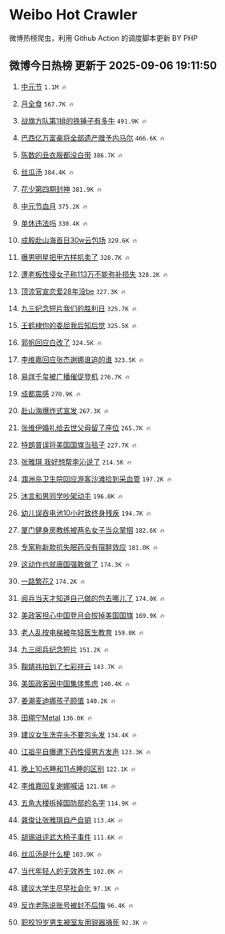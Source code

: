 # Weibo Hot Crawler 



微博热榜爬虫，利用 Github Action 的调度脚本更新 BY PHP 


## 微博今日热榜 更新于 2025-09-06 19:11:50 
1. [中元节](https://s.weibo.com/weibo?q=%E4%B8%AD%E5%85%83%E8%8A%82&t=31&band_rank=1&Refer=top) `1.1M 🔥` 

1. [月全食](https://s.weibo.com/weibo?q=%E6%9C%88%E5%85%A8%E9%A3%9F&t=31&band_rank=2&Refer=top) `567.7K 🔥` 

1. [战旗方队第1排的铁锤子有多牛](https://s.weibo.com/weibo?q=%23%E6%88%98%E6%97%97%E6%96%B9%E9%98%9F%E7%AC%AC1%E6%8E%92%E7%9A%84%E9%93%81%E9%94%A4%E5%AD%90%E6%9C%89%E5%A4%9A%E7%89%9B%23&t=31&band_rank=3&Refer=top) `491.9K 🔥` 

1. [巴西亿万富豪将全部遗产赠予内马尔](https://s.weibo.com/weibo?q=%23%E5%B7%B4%E8%A5%BF%E4%BA%BF%E4%B8%87%E5%AF%8C%E8%B1%AA%E5%B0%86%E5%85%A8%E9%83%A8%E9%81%97%E4%BA%A7%E8%B5%A0%E4%BA%88%E5%86%85%E9%A9%AC%E5%B0%94%23&t=31&band_rank=4&Refer=top) `466.6K 🔥` 

1. [陈数的丑衣服都没白带](https://s.weibo.com/weibo?q=%E9%99%88%E6%95%B0%E7%9A%84%E4%B8%91%E8%A1%A3%E6%9C%8D%E9%83%BD%E6%B2%A1%E7%99%BD%E5%B8%A6&t=31&band_rank=5&Refer=top) `386.7K 🔥` 

1. [丝瓜汤](https://s.weibo.com/weibo?q=%E4%B8%9D%E7%93%9C%E6%B1%A4&t=31&band_rank=6&Refer=top) `384.4K 🔥` 

1. [花少第四期封神](https://s.weibo.com/weibo?q=%E8%8A%B1%E5%B0%91%E7%AC%AC%E5%9B%9B%E6%9C%9F%E5%B0%81%E7%A5%9E&t=31&band_rank=7&Refer=top) `381.9K 🔥` 

1. [中元节血月](https://s.weibo.com/weibo?q=%23%E4%B8%AD%E5%85%83%E8%8A%82%E8%A1%80%E6%9C%88%23&t=31&band_rank=8&Refer=top) `375.2K 🔥` 

1. [单休违法吗](https://s.weibo.com/weibo?q=%23%E5%8D%95%E4%BC%91%E8%BF%9D%E6%B3%95%E5%90%97%23&t=31&band_rank=9&Refer=top) `330.4K 🔥` 

1. [成毅赴山海首日30w云包场](https://s.weibo.com/weibo?q=%23%E6%88%90%E6%AF%85%E8%B5%B4%E5%B1%B1%E6%B5%B7%E9%A6%96%E6%97%A530w%E4%BA%91%E5%8C%85%E5%9C%BA%23&t=31&band_rank=10&Refer=top) `329.6K 🔥` 

1. [曝男明星把甲方样机卖了](https://s.weibo.com/weibo?q=%E6%9B%9D%E7%94%B7%E6%98%8E%E6%98%9F%E6%8A%8A%E7%94%B2%E6%96%B9%E6%A0%B7%E6%9C%BA%E5%8D%96%E4%BA%86&t=31&band_rank=11&Refer=top) `328.7K 🔥` 

1. [遭老板性侵女子称113万不能弥补损失](https://s.weibo.com/weibo?q=%23%E9%81%AD%E8%80%81%E6%9D%BF%E6%80%A7%E4%BE%B5%E5%A5%B3%E5%AD%90%E7%A7%B0113%E4%B8%87%E4%B8%8D%E8%83%BD%E5%BC%A5%E8%A1%A5%E6%8D%9F%E5%A4%B1%23&t=31&band_rank=12&Refer=top) `328.2K 🔥` 

1. [顶流官宣恋爱28年没be](https://s.weibo.com/weibo?q=%E9%A1%B6%E6%B5%81%E5%AE%98%E5%AE%A3%E6%81%8B%E7%88%B128%E5%B9%B4%E6%B2%A1be&t=31&band_rank=13&Refer=top) `327.3K 🔥` 

1. [九三纪念短片我们的胜利日](https://s.weibo.com/weibo?q=%23%E4%B9%9D%E4%B8%89%E7%BA%AA%E5%BF%B5%E7%9F%AD%E7%89%87%E6%88%91%E4%BB%AC%E7%9A%84%E8%83%9C%E5%88%A9%E6%97%A5%23&t=31&band_rank=14&Refer=top) `325.7K 🔥` 

1. [王鹤棣你的委屈我后知后觉](https://s.weibo.com/weibo?q=%E7%8E%8B%E9%B9%A4%E6%A3%A3%E4%BD%A0%E7%9A%84%E5%A7%94%E5%B1%88%E6%88%91%E5%90%8E%E7%9F%A5%E5%90%8E%E8%A7%89&t=31&band_rank=15&Refer=top) `325.5K 🔥` 

1. [郭帆回应白改了](https://s.weibo.com/weibo?q=%23%E9%83%AD%E5%B8%86%E5%9B%9E%E5%BA%94%E7%99%BD%E6%94%B9%E4%BA%86%23&t=31&band_rank=16&Refer=top) `324.5K 🔥` 

1. [李维嘉回应张杰谢娜谁追的谁](https://s.weibo.com/weibo?q=%23%E6%9D%8E%E7%BB%B4%E5%98%89%E5%9B%9E%E5%BA%94%E5%BC%A0%E6%9D%B0%E8%B0%A2%E5%A8%9C%E8%B0%81%E8%BF%BD%E7%9A%84%E8%B0%81%23&t=31&band_rank=17&Refer=top) `323.5K 🔥` 

1. [易烊千玺被广播催促登机](https://s.weibo.com/weibo?q=%E6%98%93%E7%83%8A%E5%8D%83%E7%8E%BA%E8%A2%AB%E5%B9%BF%E6%92%AD%E5%82%AC%E4%BF%83%E7%99%BB%E6%9C%BA&t=31&band_rank=18&Refer=top) `276.7K 🔥` 

1. [成都震感](https://s.weibo.com/weibo?q=%23%E6%88%90%E9%83%BD%E9%9C%87%E6%84%9F%23&t=31&band_rank=19&Refer=top) `270.9K 🔥` 

1. [赴山海爆炸式宣发](https://s.weibo.com/weibo?q=%23%E8%B5%B4%E5%B1%B1%E6%B5%B7%E7%88%86%E7%82%B8%E5%BC%8F%E5%AE%A3%E5%8F%91%23&t=31&band_rank=20&Refer=top) `267.3K 🔥` 

1. [张维伊婚礼给去世父母留了座位](https://s.weibo.com/weibo?q=%E5%BC%A0%E7%BB%B4%E4%BC%8A%E5%A9%9A%E7%A4%BC%E7%BB%99%E5%8E%BB%E4%B8%96%E7%88%B6%E6%AF%8D%E7%95%99%E4%BA%86%E5%BA%A7%E4%BD%8D&t=31&band_rank=21&Refer=top) `265.7K 🔥` 

1. [特朗普误将美国国旗当毯子](https://s.weibo.com/weibo?q=%23%E7%89%B9%E6%9C%97%E6%99%AE%E8%AF%AF%E5%B0%86%E7%BE%8E%E5%9B%BD%E5%9B%BD%E6%97%97%E5%BD%93%E6%AF%AF%E5%AD%90%23&t=31&band_rank=22&Refer=top) `227.7K 🔥` 

1. [张雅琪 我好想帮李沁说了](https://s.weibo.com/weibo?q=%E5%BC%A0%E9%9B%85%E7%90%AA%20%E6%88%91%E5%A5%BD%E6%83%B3%E5%B8%AE%E6%9D%8E%E6%B2%81%E8%AF%B4%E4%BA%86&t=31&band_rank=23&Refer=top) `214.5K 🔥` 

1. [涠洲岛卫生院回应游客沙滩捡到采血管](https://s.weibo.com/weibo?q=%23%E6%B6%A0%E6%B4%B2%E5%B2%9B%E5%8D%AB%E7%94%9F%E9%99%A2%E5%9B%9E%E5%BA%94%E6%B8%B8%E5%AE%A2%E6%B2%99%E6%BB%A9%E6%8D%A1%E5%88%B0%E9%87%87%E8%A1%80%E7%AE%A1%23&t=31&band_rank=24&Refer=top) `197.2K 🔥` 

1. [沐言和男同学吵架动手](https://s.weibo.com/weibo?q=%E6%B2%90%E8%A8%80%E5%92%8C%E7%94%B7%E5%90%8C%E5%AD%A6%E5%90%B5%E6%9E%B6%E5%8A%A8%E6%89%8B&t=31&band_rank=25&Refer=top) `196.0K 🔥` 

1. [幼儿误吞电池10小时致终身残疾](https://s.weibo.com/weibo?q=%23%E5%B9%BC%E5%84%BF%E8%AF%AF%E5%90%9E%E7%94%B5%E6%B1%A010%E5%B0%8F%E6%97%B6%E8%87%B4%E7%BB%88%E8%BA%AB%E6%AE%8B%E7%96%BE%23&t=31&band_rank=26&Refer=top) `194.7K 🔥` 

1. [厦门健身房教练被两名女子当众掌掴](https://s.weibo.com/weibo?q=%23%E5%8E%A6%E9%97%A8%E5%81%A5%E8%BA%AB%E6%88%BF%E6%95%99%E7%BB%83%E8%A2%AB%E4%B8%A4%E5%90%8D%E5%A5%B3%E5%AD%90%E5%BD%93%E4%BC%97%E6%8E%8C%E6%8E%B4%23&t=31&band_rank=27&Refer=top) `182.6K 🔥` 

1. [专家称新款抗失眠药没有宿醉效应](https://s.weibo.com/weibo?q=%23%E4%B8%93%E5%AE%B6%E7%A7%B0%E6%96%B0%E6%AC%BE%E6%8A%97%E5%A4%B1%E7%9C%A0%E8%8D%AF%E6%B2%A1%E6%9C%89%E5%AE%BF%E9%86%89%E6%95%88%E5%BA%94%23&t=31&band_rank=28&Refer=top) `181.0K 🔥` 

1. [这动作也就唐国强敢做了](https://s.weibo.com/weibo?q=%E8%BF%99%E5%8A%A8%E4%BD%9C%E4%B9%9F%E5%B0%B1%E5%94%90%E5%9B%BD%E5%BC%BA%E6%95%A2%E5%81%9A%E4%BA%86&t=31&band_rank=29&Refer=top) `174.3K 🔥` 

1. [一路繁花2](https://s.weibo.com/weibo?q=%23%E4%B8%80%E8%B7%AF%E7%B9%81%E8%8A%B12%23&t=31&band_rank=30&Refer=top) `174.2K 🔥` 

1. [阅兵当天才知道自己做的包去哪儿了](https://s.weibo.com/weibo?q=%23%E9%98%85%E5%85%B5%E5%BD%93%E5%A4%A9%E6%89%8D%E7%9F%A5%E9%81%93%E8%87%AA%E5%B7%B1%E5%81%9A%E7%9A%84%E5%8C%85%E5%8E%BB%E5%93%AA%E5%84%BF%E4%BA%86%23&t=31&band_rank=31&Refer=top) `174.0K 🔥` 

1. [美政客担心中国登月会拔掉美国国旗](https://s.weibo.com/weibo?q=%23%E7%BE%8E%E6%94%BF%E5%AE%A2%E6%8B%85%E5%BF%83%E4%B8%AD%E5%9B%BD%E7%99%BB%E6%9C%88%E4%BC%9A%E6%8B%94%E6%8E%89%E7%BE%8E%E5%9B%BD%E5%9B%BD%E6%97%97%23&t=31&band_rank=32&Refer=top) `169.9K 🔥` 

1. [老人乱按电梯被年轻医生教育](https://s.weibo.com/weibo?q=%E8%80%81%E4%BA%BA%E4%B9%B1%E6%8C%89%E7%94%B5%E6%A2%AF%E8%A2%AB%E5%B9%B4%E8%BD%BB%E5%8C%BB%E7%94%9F%E6%95%99%E8%82%B2&t=31&band_rank=33&Refer=top) `159.0K 🔥` 

1. [九三阅兵纪念短片](https://s.weibo.com/weibo?q=%23%E4%B9%9D%E4%B8%89%E9%98%85%E5%85%B5%E7%BA%AA%E5%BF%B5%E7%9F%AD%E7%89%87%23&t=31&band_rank=34&Refer=top) `151.2K 🔥` 

1. [鞠婧祎拍到了七彩祥云](https://s.weibo.com/weibo?q=%23%E9%9E%A0%E5%A9%A7%E7%A5%8E%E6%8B%8D%E5%88%B0%E4%BA%86%E4%B8%83%E5%BD%A9%E7%A5%A5%E4%BA%91%23&t=31&band_rank=35&Refer=top) `143.7K 🔥` 

1. [美国政客因中国集体焦虑](https://s.weibo.com/weibo?q=%23%E7%BE%8E%E5%9B%BD%E6%94%BF%E5%AE%A2%E5%9B%A0%E4%B8%AD%E5%9B%BD%E9%9B%86%E4%BD%93%E7%84%A6%E8%99%91%23&t=31&band_rank=36&Refer=top) `140.4K 🔥` 

1. [姜潮麦迪娜孩子颜值](https://s.weibo.com/weibo?q=%E5%A7%9C%E6%BD%AE%E9%BA%A6%E8%BF%AA%E5%A8%9C%E5%AD%A9%E5%AD%90%E9%A2%9C%E5%80%BC&t=31&band_rank=37&Refer=top) `140.2K 🔥` 

1. [田栩宁Metal](https://s.weibo.com/weibo?q=%23%E7%94%B0%E6%A0%A9%E5%AE%81Metal%23&t=31&band_rank=38&Refer=top) `136.0K 🔥` 

1. [建议女生洗完头不要包头发](https://s.weibo.com/weibo?q=%E5%BB%BA%E8%AE%AE%E5%A5%B3%E7%94%9F%E6%B4%97%E5%AE%8C%E5%A4%B4%E4%B8%8D%E8%A6%81%E5%8C%85%E5%A4%B4%E5%8F%91&t=31&band_rank=39&Refer=top) `134.4K 🔥` 

1. [江祖平自曝遭下药性侵男方发声](https://s.weibo.com/weibo?q=%23%E6%B1%9F%E7%A5%96%E5%B9%B3%E8%87%AA%E6%9B%9D%E9%81%AD%E4%B8%8B%E8%8D%AF%E6%80%A7%E4%BE%B5%E7%94%B7%E6%96%B9%E5%8F%91%E5%A3%B0%23&t=31&band_rank=40&Refer=top) `123.3K 🔥` 

1. [晚上10点睡和11点睡的区别](https://s.weibo.com/weibo?q=%E6%99%9A%E4%B8%8A10%E7%82%B9%E7%9D%A1%E5%92%8C11%E7%82%B9%E7%9D%A1%E7%9A%84%E5%8C%BA%E5%88%AB&t=31&band_rank=41&Refer=top) `122.1K 🔥` 

1. [李维嘉回复谢娜喊话](https://s.weibo.com/weibo?q=%23%E6%9D%8E%E7%BB%B4%E5%98%89%E5%9B%9E%E5%A4%8D%E8%B0%A2%E5%A8%9C%E5%96%8A%E8%AF%9D%23&t=31&band_rank=42&Refer=top) `121.6K 🔥` 

1. [五角大楼拆掉国防部的名字](https://s.weibo.com/weibo?q=%E4%BA%94%E8%A7%92%E5%A4%A7%E6%A5%BC%E6%8B%86%E6%8E%89%E5%9B%BD%E9%98%B2%E9%83%A8%E7%9A%84%E5%90%8D%E5%AD%97&t=31&band_rank=43&Refer=top) `114.9K 🔥` 

1. [龚俊让张雅琪自产自销](https://s.weibo.com/weibo?q=%E9%BE%9A%E4%BF%8A%E8%AE%A9%E5%BC%A0%E9%9B%85%E7%90%AA%E8%87%AA%E4%BA%A7%E8%87%AA%E9%94%80&t=31&band_rank=44&Refer=top) `113.4K 🔥` 

1. [胡锡进评武大椅子事件](https://s.weibo.com/weibo?q=%E8%83%A1%E9%94%A1%E8%BF%9B%E8%AF%84%E6%AD%A6%E5%A4%A7%E6%A4%85%E5%AD%90%E4%BA%8B%E4%BB%B6&t=31&band_rank=45&Refer=top) `111.6K 🔥` 

1. [丝瓜汤是什么梗](https://s.weibo.com/weibo?q=%E4%B8%9D%E7%93%9C%E6%B1%A4%E6%98%AF%E4%BB%80%E4%B9%88%E6%A2%97&t=31&band_rank=46&Refer=top) `103.9K 🔥` 

1. [当代年轻人的无效养生](https://s.weibo.com/weibo?q=%E5%BD%93%E4%BB%A3%E5%B9%B4%E8%BD%BB%E4%BA%BA%E7%9A%84%E6%97%A0%E6%95%88%E5%85%BB%E7%94%9F&t=31&band_rank=47&Refer=top) `102.0K 🔥` 

1. [建议大学生尽早社会化](https://s.weibo.com/weibo?q=%E5%BB%BA%E8%AE%AE%E5%A4%A7%E5%AD%A6%E7%94%9F%E5%B0%BD%E6%97%A9%E7%A4%BE%E4%BC%9A%E5%8C%96&t=31&band_rank=48&Refer=top) `97.1K 🔥` 

1. [反诈老陈说账号被封不后悔](https://s.weibo.com/weibo?q=%23%E5%8F%8D%E8%AF%88%E8%80%81%E9%99%88%E8%AF%B4%E8%B4%A6%E5%8F%B7%E8%A2%AB%E5%B0%81%E4%B8%8D%E5%90%8E%E6%82%94%23&t=31&band_rank=49&Refer=top) `96.4K 🔥` 

1. [职校19岁男生被室友用锐器捅死](https://s.weibo.com/weibo?q=%23%E8%81%8C%E6%A0%A119%E5%B2%81%E7%94%B7%E7%94%9F%E8%A2%AB%E5%AE%A4%E5%8F%8B%E7%94%A8%E9%94%90%E5%99%A8%E6%8D%85%E6%AD%BB%23&t=31&band_rank=50&Refer=top) `92.3K 🔥` 

